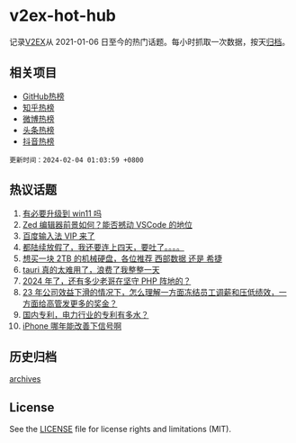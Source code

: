 # v2ex-hot-hub

 记录[V2EX](https://www.v2ex.com/)从 2021-01-06 日至今的热门话题。每小时抓取一次数据，按天[归档](archives)。
 
 ## 相关项目

- [GitHub热榜](https://github.com/snaildev/github-hot-hub)
- [知乎热榜](https://github.com/snaildev/zhihu-hot-hub)
- [微博热榜](https://github.com/snaildev/weibo-hot-hub)
- [头条热榜](https://github.com/snaildev/toutiao-hot-hub)
- [抖音热榜](https://github.com/snaildev/douyin-hot-hub)


 `更新时间：2024-02-04 01:03:59 +0800`

## 热议话题

1. [有必要升级到 win11 吗](https://www.v2ex.com/t/1013804)
1. [Zed 编辑器前景如何？能否撼动 VSCode 的地位](https://www.v2ex.com/t/1013847)
1. [百度输入法 VIP 来了](https://www.v2ex.com/t/1013878)
1. [都陆续放假了，我还要连上四天，要吐了。。。。](https://www.v2ex.com/t/1013811)
1. [想买一块 2TB 的机械硬盘，各位推荐 西部数据 还是 希捷](https://www.v2ex.com/t/1013898)
1. [tauri 真的太难用了，浪费了我整整一天](https://www.v2ex.com/t/1013792)
1. [2024 年了，还有多少老哥在坚守 PHP 阵地的？](https://www.v2ex.com/t/1013837)
1. [23 年公司效益下滑的情况下，怎么理解一方面冻结员工调薪和压低绩效，一方面给高管发更多的奖金？](https://www.v2ex.com/t/1013812)
1. [国内专利，电力行业的专利有多水？](https://www.v2ex.com/t/1013810)
1. [iPhone 哪年能改善下信号啊](https://www.v2ex.com/t/1013875)

## 历史归档

[archives](archives)

## License

See the [LICENSE](LICENSE) file for license rights and limitations (MIT).
